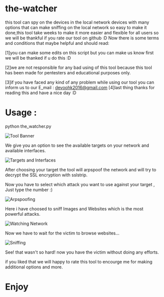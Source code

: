 # the-watcher
this tool can spy on the devices in the local network devices with many options that can make sniffing on the local network so easy to make it done,this tool take weeks to make it more easier and flexible for all users so we will be thankful if you rate our tool on github :D
Now there is some terms and conditions that maybe helpful and should read:

[1]you can make some edits on this script but you can make us know first we will be 
   thanked if u do this :D

[2]we are not responsible for any bad using of this tool
  because this tool has been made for pentesters and educational purposes only.

[3]if you have faced any kind of any problem while using our tool you can inform us to our E_mail : 
	devoohk2016@gmail.com
[4]last thing thanks for reading this and have a nice day :D

# Usage : 
 python the_watcher.py

![Tool Banner](http://oi66.tinypic.com/mmdelx.jpg)

We give you an option to see the available targets on your network and available interfaces.

![Targets and Interfaces](http://oi64.tinypic.com/2vkg8rc.jpg)


 After choosing your target the tool will arpspoof the network and will try to decrypt the SSL encryption with sslstrip.

Now you have to select which attack you want to use against your target , Just type the number :)


![Arpspoofing](http://oi64.tinypic.com/vy408z.jpg)

Here i have choosed to sniff Images and Websites which is the most powerful attacks.

![Watching Network](http://oi64.tinypic.com/30tgpc8.jpg)

Now we have to wait for the victim to browse websites...

![Sniffing](http://oi68.tinypic.com/1b23m.jpg)

See! that wasn't so hard! now you have the victim without doing any efforts.

if you liked that we will happy to rate this tool to encourge me for making additional options and more.

# Enjoy
